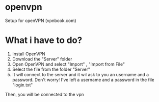 # openvpn
Setup for openVPN   (vpnbook.com)

# What i have to do?

1) Install OpenVPN
2) Download the "Server" folder
3) Open OpenVPN and select "Import" , "Import from File"
4) Select the file from the folder "Server"
5) It will connect to the server and it wil ask to you an username and a password.  Don't worry!  I've left a username and a password in the file "login.txt"


Then, you will be connected to the vpn
